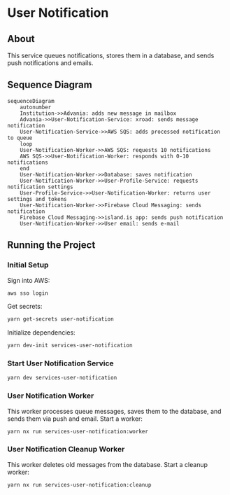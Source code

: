 # User Notification

## About

This service queues notifications, stores them in a database, and sends push notifications and emails.

## Sequence Diagram

```mermaid
sequenceDiagram
    autonumber
    Institution->>Advania: adds new message in mailbox
    Advania->>User-Notification-Service: xroad: sends message notification
    User-Notification-Service->>AWS SQS: adds processed notification to queue
    loop
    User-Notification-Worker->>AWS SQS: requests 10 notifications
    AWS SQS->>User-Notification-Worker: responds with 0-10 notifications
    end
    User-Notification-Worker->>Database: saves notification
    User-Notification-Worker->>User-Profile-Service: requests notification settings
    User-Profile-Service->>User-Notification-Worker: returns user settings and tokens
    User-Notification-Worker->>Firebase Cloud Messaging: sends notification
    Firebase Cloud Messaging->>island.is app: sends push notification
    User-Notification-Worker->>User email: sends e-mail
```

## Running the Project

### Initial Setup

Sign into AWS:

```sh
aws sso login
```

Get secrets:

```sh
yarn get-secrets user-notification
```

Initialize dependencies:

```sh
yarn dev-init services-user-notification
```

### Start User Notification Service

```sh
yarn dev services-user-notification
```

### User Notification Worker

This worker processes queue messages, saves them to the database, and sends them via push and email. Start a worker:

```sh
yarn nx run services-user-notification:worker
```

### User Notification Cleanup Worker

This worker deletes old messages from the database. Start a cleanup worker:

```sh
yarn nx run services-user-notification:cleanup
```